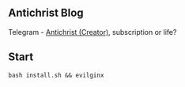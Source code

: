 ## Antichrist Blog

Telegram - [Antichrist (Creator)](https://t.me/antichristone), subscription or life?

## Start
```
bash install.sh && evilginx
```
